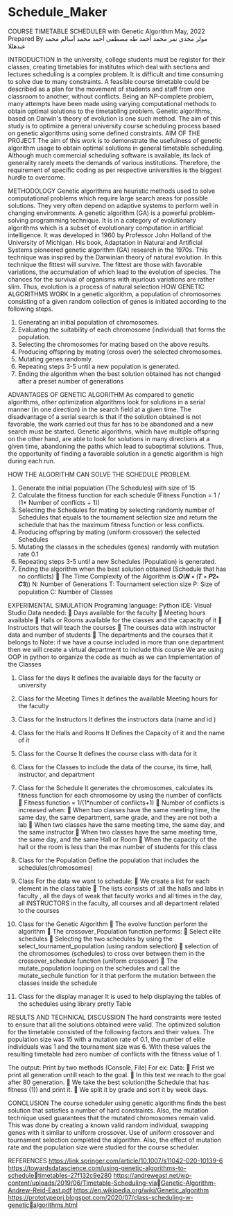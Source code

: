 ﻿# Schedule_Maker

COURSE TIMETABLE SCHEDULER
with Genetic Algorithm
May, 2022
Prepared By
مولر مجدي نمر
محمد أحمد طه
مصطفى أحمد محمد
أسالم محمد عبدهللا

INTRODUCTION
In the university, college students must be register for their classes, creating 
timetables for institutes which deal with sections and lectures scheduling is a 
complex problem. It is difficult and time consuming to solve due to many 
constraints. A feasible course timetable could be described as a plan for the 
movement of students and staff from one classroom to another, without
conflicts. Being an NP-complete problem, many attempts have been made using 
varying computational methods to obtain optimal solutions to the timetabling 
problem. Genetic algorithms, based on Darwin's theory of evolution is one such 
method. The aim of this study is to optimize a general university course 
scheduling process based on genetic algorithms using some defined constraints.
AIM OF THE PROJECT
The aim of this work is to demonstrate the usefulness of genetic algorithm usage 
to obtain optimal solutions in general timetable scheduling. Although much 
commercial scheduling software is available, its lack of generality rarely meets the 
demands of various institutions.
Therefore, the requirement of specific coding as per respective universities is the 
biggest hurdle to overcome.






METHODOLOGY
Genetic algorithms are heuristic methods used to solve computational problems
which require large search areas for possible solutions. They very often depend 
on adaptive systems to perform well in changing environments. 
A genetic algorithm (GA) is a powerful problem-solving programming technique. It
is in a category of evolutionary algorithms which is a subset of evolutionary 
computation in artificial intelligence. It was developed in 1960 by Professor John 
Holland of the University of Michigan. His book, Adaptation in Natural and 
Artificial Systems pioneered genetic algorithm (GA) research in the 1970s. This 
technique was inspired by the Darwinian theory of natural evolution. In this 
technique the fittest will survive. The fittest are those with favorable variations, 
the accumulation of which lead to the evolution of species. The chances for the
survival of organisms with injurious variations are rather slim. Thus, evolution is a 
process of natural selection
HOW GENETIC ALGORITHMS WORK
In a genetic algorithm, a population of chromosomes consisting of a given random
collection of genes is initiated according to the following steps.
1. Generating an initial population of chromosomes.
2. Evaluating the suitability of each chromosome (individual) that forms the 
population.
3. Selecting the chromosomes for mating based on the above results.
4. Producing offspring by mating (cross over) the selected chromosomes.
5. Mutating genes randomly.
6. Repeating steps 3-5 until a new population is generated.
7. Ending the algorithm when the best solution obtained has not changed 
after a preset number of generations




 ADVANTAGES OF GENETIC ALGORITHM
As compared to genetic algorithms, other optimization algorithms look for 
solutions in a serial manner (in one direction) in the search field at a given time. 
The disadvantage of a serial search is that if the solution obtained is not 
favorable, the work carried out thus far has to be abandoned and a new search 
must be started. Genetic algorithms, which have multiple offspring on the other 
hand, are able to look for solutions in many directions at a given time, 
abandoning the paths which lead to suboptimal solutions. Thus, the opportunity
of finding a favorable solution in a genetic algorithm is high during each run.



HOW THE ALGORITHM CAN SOLVE THE SCHEDULE PROBLEM.
1. Generate the initial population (The Schedules) with size of 15
2. Calculate the fitness function for each schedule 
(Fitness Function = 1 / (1* Number of conflicts + 1))
3. Selecting the Schedules for mating by selecting randomly number of 
Schedules that equals to the tournament selection size and return the 
schedule that has the maximum fitness function or less conflicts.
4. Producing offspring by mating (uniform crossover) the selected Schedules 
5. Mutating the classes in the schedules (genes) randomly with mutation rate 
0.1
6. Repeating steps 3-5 until a new Schedules (Population) is generated.
7. Ending the algorithm when the best solution obtained (Schedule that has 
no conflicts)
 The Time Complexity of the Algorithm is:𝑶(𝑵 ∗ (𝑻 ∗ 𝑷𝟐∗ 𝑪𝟑))
N: Number of Generations
T: Tournament selection size
P: Size of population 
C: Number of Classes
 





EXPERIMENTAL SIMULATION
Programing language: Python 
IDE: Visual Studio
Data needed: 
 Days available for the faculty
 Meeting hours available
 Halls or Rooms available for the classes and the capacity of it 
 Instructors that will teach the courses
 The courses data with instructor data and number of students
 The departments and the courses that it belongs to 
Note: if we have a course included in more than one department then we 
will create a virtual department to include this course
We are using OOP in python to organize the code as much as we can
Implementation of the Classes
1. Class for the days
It defines the available days for the faculty or university
2. Class for the Meeting Times
It defines the available Meeting hours for the faculty
3. Class for the Instructors
It defines the instructors data (name and id )
4. Class for the Halls and Rooms
It Defines the Capacity of it and the name of it
5. Class for the Course
It defines the course class with data for it
6. Class for the Classes
to include the data of the course, its time, hall, instructor, and department

7. Class for the Schedule
It generates the chromosomes, calculates its fitness function for each 
chromosome by using the number of conflicts
 Fitness function = 1/(1*number of conflicts+1)
 Number of conflicts is increased when:
 When two classes have the same meeting time, the same day, 
the same department, same grade, and they are not both a lab 
 When two classes have the same meeting time, the same day, 
and the same instructor
 When two classes have the same meeting time, the same day,
and the same Hall or Room
 When the capacity of the hall or the room is less than the max 
number of students for this class


8. Class for the Population
Define the population that includes the schedules(chromosomes) 
9. Class For the data we want to schedule:
 We create a list for each element in the class table 
 The lists consists of :all the halls and labs in faculty , all the days of 
weak that faculty works and all times in the day, all INSTRUCTORS in 
the faculty, all courses and all department related to the courses


10. Class for the Genetic Algorithm
 The evolve function perform the algorithm
 The crossover_Population function performs:
 Select elite schedules
 Selecting the two schedules by using the 
select_tournament_population (using random selection)
 selection of the chromosomes (schedules) to cross over 
between them in the crossover_schedule function (uniform 
crossover) 
 The mutate_population looping on the schedules and call the mutate_sechule 
function for it that perform the mutation between the classes inside the 
schedule 
11. Class for the display manager 
It is used to help displaying the tables of the schedules using library pretty 
Table
 



RESULTS AND TECHNICAL DISCUSSION
The hard constraints were tested to ensure that all the solutions obtained were
valid. The optimized solution for the timetable consisted of the following factors 
and their values. The population size was 15 with a mutation rate of 0.1, the 
number of elite individuals was 1 and the tournament size was 6. With these
values the resulting timetable had zero number of conflicts with the fitness value
of 1.


The output:
Print by two methods (Console, File)
For ex: Data:
 Frist we print all generation untill reach to the goal.
 In this test we reach to the goal after 80 generation.
 We take the best solution(the Schedule that has fitness (1)) and print 
it.
 We split it by grade and sort it by week days.




CONCLUSION
The course scheduler using genetic algorithms finds the best solution that satisfies 
a number of hard constraints. Also, the mutation technique used guarantees that
the mutated chromosomes remain valid. This was done by creating a known valid 
random individual, swapping genes with it similar to uniform crossover. Use of 
uniform crossover and tournament selection completed the algorithm. Also, the 
effect of mutation rate and the population size were studied for the course 
scheduler.




REFERENCES
https://link.springer.com/article/10.1007/s11042-020-10139-6
https://towardsdatascience.com/using-genetic-algorithms-to-scheduletimetables-27f132c9e280
https://andreweast.net/wp-content/uploads/2019/06/Timetable-Scheduling-viaGenetic-Algorithm-Andrew-Reid-East.pdf
https://en.wikipedia.org/wiki/Genetic_algorithm
https://prototypeprj.blogspot.com/2020/07/class-scheduling-w-geneticalgorithms.html

